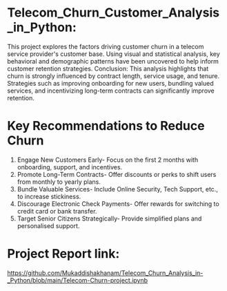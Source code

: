 # Telecom_Churn_Customer_Analysis_in_Python:
This project explores the factors driving customer churn in a telecom service provider's customer base. Using visual and statistical analysis, key behavioral and demographic patterns have been uncovered to help inform customer retention strategies.
Conclusion:
This analysis highlights that churn is strongly influenced by contract length, service usage, and
tenure. Strategies such as improving onboarding for new users, bundling valued services, and
incentivizing long-term contracts can significantly improve retention.

# Key Recommendations to Reduce Churn
1. Engage New Customers Early- Focus on the first 2 months with onboarding, support, and incentives.
2. Promote Long-Term Contracts- Offer discounts or perks to shift users from monthly to yearly plans.
3. Bundle Valuable Services- Include Online Security, Tech Support, etc., to increase stickiness.
4. Discourage Electronic Check Payments- Offer rewards for switching to credit card or bank transfer.
5. Target Senior Citizens Strategically- Provide simplified plans and personalised support.

# Project Report link:
https://github.com/Mukaddishakhanam/Telecom_Churn_Analysis_in-_Python/blob/main/Telecom-Churn-project.ipynb
